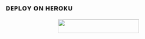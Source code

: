 ## ᴅᴇᴘʟᴏʏ ᴏɴ ʜᴇʀᴏᴋᴜ
<p align="center"><a href="https://heroku.com/deploy?template=https://github.com/anshulbot1/Dooker"> <img src="https://img.shields.io/badge/Deploy%20To%20Heroku-black?style=for-the-badge&logo=heroku" width="220" height="38.45"/></a></p>
 
